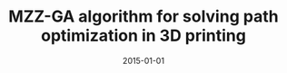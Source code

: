 ---
# Documentation: https://wowchemy.com/docs/managing-content/

title: MZZ-GA algorithm for solving path optimization in 3D printing
subtitle: ''
summary: ''
authors:
- Mateusz A. Wójcik
- Leszek Koszałka
- Iwona Poźniak-Koszałka
- Andrzej A. Kasprzak
tags: []
categories: []
date: '2015-01-01'
lastmod: 2022-10-07T05:49:57Z
featured: false
draft: false

# Featured image
# To use, add an image named `featured.jpg/png` to your page's folder.
# Focal points: Smart, Center, TopLeft, Top, TopRight, Left, Right, BottomLeft, Bottom, BottomRight.
image:
  caption: ''
  focal_point: ''
  preview_only: false

# Projects (optional).
#   Associate this post with one or more of your projects.
#   Simply enter your project's folder or file name without extension.
#   E.g. `projects = ["internal-project"]` references `content/project/deep-learning/index.md`.
#   Otherwise, set `projects = []`.
projects: []
publishDate: '2022-10-07T05:49:56.508199Z'
publication_types:
- '1'
abstract: ''
publication: '*NexComm 2015 : ICONS 2015 : The Tenth International Conference on Systems,
  EMBEDDED 2015 : International Symposium on Advances in Embedded Systems and Applications,
  April 19-24, 2015, Barcelona, Spain*'
---